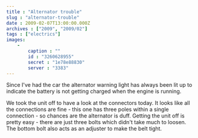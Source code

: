 ```yaml
---
title : "Alternator trouble"
slug : "alternator-trouble"
date : 2009-02-07T13:00:00.000Z
archives : ["2009", "2009/02"]
tags : ["electrics"]
images:
    -
        caption : ""
        id : "3260628955"
        secret : "1e78e88830"
        server : "3383"
---
```


Since I've had the car the alternator warning light has always been lit up to indicate the battery is not getting charged when the engine is running.


We took the unit off to have a look at the connectors today. It looks like all the connections are fine - this one has three poles within a single connection -  so chances are the alternator is duff. Getting the unit off is pretty easy - there are just three bolts which didn't take much to loosen. The bottom bolt also acts as an adjuster to make the belt tight.